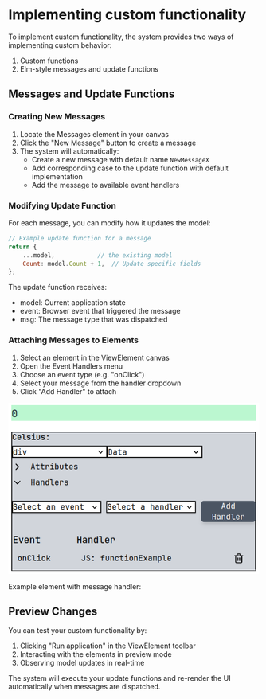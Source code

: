 # Implementing custom functionality

To implement custom functionality, the system provides two ways of implementing custom behavior:

1. Custom functions
2. Elm-style messages and update functions

## Messages and Update Functions

### Creating New Messages
1. Locate the Messages element in your canvas
2. Click the "New Message" button to create a message
3. The system will automatically:
   - Create a new message with default name `NewMessageX`
   - Add corresponding case to the update function with default implementation
   - Add the message to available event handlers

### Modifying Update Function
For each message, you can modify how it updates the model:

```javascript
// Example update function for a message
return {
    ...model,            // the existing model
    Count: model.Count + 1,  // Update specific fields
};
```
The update function receives:

- model: Current application state
- event: Browser event that triggered the message
- msg: The message type that was dispatched

### Attaching Messages to Elements

1. Select an element in the ViewElement canvas
2. Open the Event Handlers menu
3. Choose an event type (e.g. "onClick")
4. Select your message from the handler dropdown
5. Click "Add Handler" to attach

![InterfaceSmith UI Overview](img/handler-menu.png)


Example element with message handler:

## Preview Changes
You can test your custom functionality by:

1. Clicking "Run application" in the ViewElement toolbar
2. Interacting with the elements in preview mode
3. Observing model updates in real-time

The system will execute your update functions and re-render the UI automatically when messages are dispatched.
